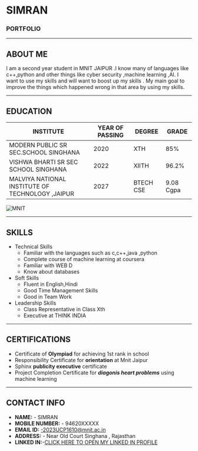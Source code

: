
# SIMRAN
### PORTFOLIO
---

## ABOUT ME
I am a second year student in MNIT JAIPUR .I know many of languages like c++,python and other things like cyber security ,machine learning ,AI. I  want to use my skills and will want to boost up my skills . My main goal to improve the things which happened wrong in that area by using my skills.

---
## EDUCATION
|INSTITUTE | YEAR OF PASSING | DEGREE | GRADE |
|---|---|---|----|
|MODERN PUBLIC SR SEC.SCHOOL SINGHANA|2020|XTH|85%|
|VISHWA BHARTI SR  SEC SCHOOL SINGHANA|2022 |XIITH |96.2%|
|MALVIYA NATIONAL INSTITUTE OF TECHNOLOGY ,JAIPUR|2027|BTECH CSE|9.08 Cgpa|

![MNIT](https://th.bing.com/th/id/R.9df53f4982f94e8073b7248ca7ad11f3?rik=6cldjjhaSvAo%2fA&riu=http%3a%2f%2fjosaacounselling.com%2fwp-content%2fuploads%2f2021%2f07%2fMNIT-jaipur.jpg&ehk=k%2fwV9WAClBXOzhdnu5DRerO%2byfe%2bjliu4q3QXesdrOQ%3d&risl=&pid=ImgRaw&r=0)

---

## SKILLS

- Technical Skills
	- Familiar with the languages such as c,c++,java ,python
	- Complete course of machine learning at coursera
    - Familiar with WEB D
	- Know about databases 
- Soft Skills
    - Fluent in English,Hindi
	- Good Time Management Skills
	- Good in Team Work 
- Leadership Skills
	- Class Representative in Class Xth
	-  Executive at THINK INDIA
---
## CERTIFICATIONS
- Certificate of **Olympiad** for achieving 1st rank in school
- Responsibility Certificate for **orientation** at Mnit Jaipur
- Sphinx **publicity executive** certificate
- Project Completion Certificate for ***diagonis heart problems*** using machine learning
---
## CONTACT INFO
- **NAME:** - SIMRAN
- **MOBILE NUMBER:** - 94620XXXXX
- **EMAIL ID:** -2023UCP1610@mnit.ac.in
- **ADDRESS:** -  Near Old Court Singhana , Rajasthan
- **LINKED IN:**-[CLICK HERE TO OPEN MY LINKED IN PROFILE](https://www.bing.com/search?filters=ufn%3a%22LinkedIn%22+sid%3a%22401e29b7-e564-7d0a-69dd-4aeff23c198d%22&pglt=297&q=linkedin&cvid=00af119986294ab9a8bd1ea57ca3d813&gs_lcrp=EgRlZGdlKgYIARAuGEAyBggAEEUYOTIGCAEQLhhAMgYIAhAAGEAyBggDEC4YQDIGCAQQABhAMgYIBRAAGEAyBggGEEUYPDIGCAcQRRg8MgYICBBFGDzSAQgyNDU0ajBqMagCALACAA&FORM=ANNTA1&PC=U531)












